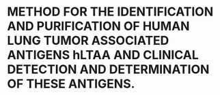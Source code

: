 # METHOD FOR THE IDENTIFICATION AND PURIFICATION OF HUMAN LUNG TUMOR ASSOCIATED ANTIGENS hLTAA AND CLINICAL DETECTION AND DETERMINATION OF THESE ANTIGENS.